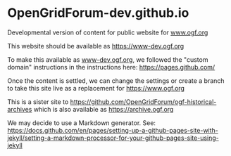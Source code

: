 # OpenGridForum-dev.github.io
Developmental version of content for public website for www.ogf.org

This website should be available as https://www-dev.ogf.org

To make this available as www-dev.ogf.org, we followed the "custom domain" instructions in the instructions here: https://pages.github.com/

Once the content is settled, we can change the settings or create a branch to take this site live as a replacement for https://www.ogf.org

This is a sister site to https://github.com/OpenGridForum/ogf-historical-archives which is also available as https://archive.ogf.org


We may decide to use a Markdown generator. See: https://docs.github.com/en/pages/setting-up-a-github-pages-site-with-jekyll/setting-a-markdown-processor-for-your-github-pages-site-using-jekyll
